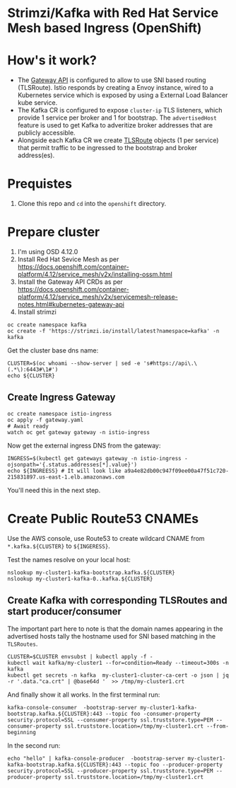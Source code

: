 # Strimzi/Kafka with Red Hat Service Mesh based Ingress (OpenShift)

# How's it work?

* The [Gateway API](https://gateway-api.sigs.k8s.io/) is configured to allow to use SNI based routing (TLSRoute).  Istio responds by creating a Envoy instance, wired to a Kubernetes service which is exposed by using a External Load Balancer kube service.
* The Kafka CR is configured to expose `cluster-ip` TLS listeners, which provide 1 service per broker and 1 for bootstrap.  The `advertisedHost` feature is used to get Kafka to adveritize broker addresses that are publicly accessible.
* Alongside each Kafka CR we create [TLSRoute](https://gateway-api.sigs.k8s.io/concepts/api-overview/#tlsroute) objects (1 per service) that permit traffic to be ingressed to the bootstrap and broker address(es).


# Prequistes

1. Clone this repo and `cd` into the `openshift` directory.


# Prepare cluster

1. I'm using OSD 4.12.0
2. Install Red Hat Sevice Mesh as per https://docs.openshift.com/container-platform/4.12/service_mesh/v2x/installing-ossm.html
3. Install the Gateway API CRDs as per https://docs.openshift.com/container-platform/4.12/service_mesh/v2x/servicemesh-release-notes.html#kubernetes-gateway-api
4. Install strimzi
```
oc create namespace kafka
oc create -f 'https://strimzi.io/install/latest?namespace=kafka' -n kafka
```

Get the cluster base dns name:
```
CLUSTER=$(oc whoami --show-server | sed -e 's#https://api\.\(.*\):6443#\1#')
echo ${CLUSTER}
```
## Create Ingress Gateway

```
oc create namespace istio-ingress
oc apply -f gateway.yaml
# Await ready
watch oc get gateway gateway -n istio-ingress
```

Now get the external ingress DNS from the gateway:

```
INGRESS=$(kubectl get gateways gateway -n istio-ingress -ojsonpath='{.status.addresses[*].value}')
echo ${INGREESS} # It will look like a9a4e82db00c947f09ee00a47f51c720-215831897.us-east-1.elb.amazonaws.com
```

You'll need this in the next step.

# Create Public Route53 CNAMEs 

Use the AWS console, use Route53 to create wildcard CNAME from `*.kafka.${CLUSTER}` to `${INGERESS}`.

Test the names resolve on your local host:

```
nslookup my-cluster1-kafka-bootstrap.kafka.${CLUSTER}
nslookup my-cluster1-kafka-0..kafka.${CLUSTER}
```

## Create Kafka  with corresponding TLSRoutes and start producer/consumer

The important part here to note is that the domain names appearing in the advertised hosts tally the hostname used for
SNI based matching in the `TLSRoutes`.

```
CLUSTER=$CLUSTER envsubst | kubectl apply -f -
kubectl wait kafka/my-cluster1 --for=condition=Ready --timeout=300s -n kafka
kubectl get secrets -n kafka  my-cluster1-cluster-ca-cert -o json | jq -r '.data."ca.crt" | @base64d '  >> /tmp/my-cluster1.crt
```

And finally show it all works. In the first terminal run:


```
kafka-console-consumer  -bootstrap-server my-cluster1-kafka-bootstrap.kafka.${CLUSTER}:443 --topic foo -consumer-property security.protocol=SSL --consumer-property ssl.truststore.type=PEM --consumer-property ssl.truststore.location=/tmp/my-cluster1.crt --from-beginning
```

In the second run:
```
echo "hello" | kafka-console-producer  -bootstrap-server my-cluster1-kafka-bootstrap.kafka.${CLUSTER}:443 --topic foo --producer-property security.protocol=SSL --producer-property ssl.truststore.type=PEM --producer-property ssl.truststore.location=/tmp/my-cluster1.crt
```

